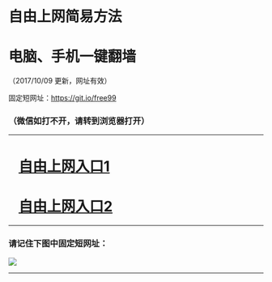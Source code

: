 ﻿# 自由上网简易方法

# 电脑、手机一键翻墙

（2017/10/09 更新，网址有效）

固定短网址：https://git.io/free99

### （微信如打不开，请转到浏览器打开）


***





# &nbsp;&nbsp; <a href="http://ft195615913.fwq-tz-1001.info/fwqtz01.html?t=1009001622 " target="_blank">自由上网入口1</a>
# &nbsp;&nbsp; <a href="http://ft1548127111.fwq-tz-1002.info/fwqtz02.html?t=100900126478 " target="_blank">自由上网入口2</a>
***

### 请记住下图中固定短网址：

<img src="https://s3-us-west-2.amazonaws.com/fwq-1001/yjfq-20170905okok.png" /> 


***

